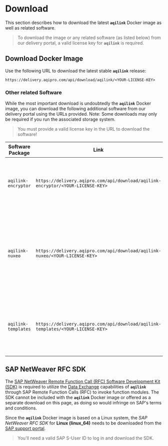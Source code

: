 # Download
This section describes how to download the latest **`aqilink`** Docker image as well as related software.

> To download the image or any related software (as listed below) from our delivery portal, a valid license key for **`aqilink`** is required. 

## Download Docker Image
Use the following URL to download the latest stable **`aqilink`** release:

```
https://delivery.aqipro.com/api/download/aqilink/<YOUR-LICENSE-KEY>
```

### Other related Software

While the most important download is undoubtedly the  **`aqilink`** Docker image, you can download the following additional software from our delivery portal using the URLs provided. Note: Some downloads may only be required if you run the associated storage system.


> You must provide a valid license key in the URL to download the software!

| Software Package | Link | Description | 
| ----------- | ----------- |----------- |
| `aqilink-encryptor` | `https://delivery.aqipro.com/api/download/aqilink-encryptor/<YOUR-LICENSE-KEY>`| The encryptor tool to store passwords securely. Refer to [Password Encryption](/reference/password-encryption.md). | 
| `aqilink-nuxeo` | `https://delivery.aqipro.com/api/download/aqilink-nuxeo/<YOUR-LICENSE-KEY>` | This package contains the required **`aqilink`** data model and also UI addons to be deployed on the Nuxeo server. | 
| `aqilink-templates` | `https://delivery.aqipro.com/api/download/aqilink-templates/<YOUR-LICENSE-KEY>` | Download a package with predefined templates used for [Tasks](/configuration/aqishare/tasks.md) to enable data exchange. |


## SAP NetWeaver RFC SDK
The [SAP NetWeaver Remote Function Call (RFC) Software Development Kit (SDK)](https://support.sap.com/en/product/connectors/nwrfcsdk.html) is required to utilize the  [Data Exchange](/configuration/aqishare) capabilities of **`aqilink`** through SAP Remote Function Calls (RFC) to invoke function modules. The SDK cannot be included with the **`aqilink`** Docker image or offered as a separate download on this page, as doing so would infringe on SAP's terms and conditions.

Since the **`aqilink`** Docker image is based on a Linux system, the *SAP NetWeaver RFC SDK* for **Linux (linux_64)** needs to be downloaded from the [SAP support portal](https://support.sap.com/en/product/connectors/nwrfcsdk.html). 

> You'll need a valid SAP S-User ID to log in and download the SDK.
